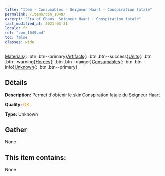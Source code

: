 ```yaml
---
title: "Item - Consumables - Seigneur Haart - Conspiration fatale"
permalink: /Items/con_1049/
excerpt: "Era of Chaos  Seigneur Haart - Conspiration fatale"
last_modified_at: 2021-03-31
locale: fr
ref: "con_1049.md"
toc: false
classes: wide
---
```

 [Materials](/fr/Items/){: .btn .btn--primary}[Artifacts](/fr/Items/Artifacts/){: .btn .btn--success}[Units](/fr/Items/Units/){: .btn .btn--warning}[Heroes](/fr/Items/Heroes/){: .btn .btn--danger}[Consumables](/fr/Items/Consumables/){: .btn .btn--info}[Unknown](/fr/Items/Unknown/){: .btn .btn--primary}

## Détails
 **Description:** Permet d'obtenir le skin Conspiration fatale du Seigneur Haart

 **Quality:** <span style="color: #FF8C00">OK</span>

 **Type:** Unknown

## Gather

  None

## This item contains:

  None

